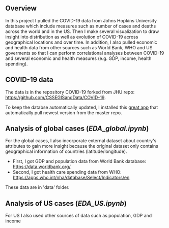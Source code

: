 ## Overview
In this project I pulled the COVID-19 data from Johns Hopkins University database which include measures such as number of cases and deaths across the world and in the US. Then I make several visualization to draw insight into distribution as well as evolution of COVID-19 across geographical locations and over time. In addition, I also pulled economic and health data from other sources such as World Bank, WHO and US goverments so that I can perform correlational analyses between COVID-19 and several economic and health measures (e.g. GDP, income, health spending).

## COVID-19 data
The data is in the repository COVID-19 forked from JHU repo: https://github.com/CSSEGISandData/COVID-19.

To keep the databse automatically updated, I installed this [great app](https://github.com/wei/pull) that automatically pull newest version from the master repo.

## Analysis of global cases (*EDA_global.ipynb*)
For the global cases, I also incorporate external dataset about country's attributes to gain more insight because the original dataset only contains geographical information of countries (latitude/longitude).

* First, I got GDP and population data from World Bank database: https://data.worldbank.org/
* Second, I got health care spending data from WHO: https://apps.who.int/nha/database/Select/Indicators/en

These data are in 'data' folder.

## Analysis of US cases (*EDA_US.ipynb*)
For US I also used other sources of data such as population, GDP and income
